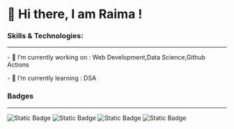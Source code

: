  <h1>👋 Hi there, I am Raima !</h1>

<!--
**Raima2006/Raima2006** is a ✨ _special_ ✨ repository because its `README.md` (this file) appears on your GitHub profile.

Here are some ideas to get you started:
-->
<h3>Skills & Technologies:</h3>
<hr>
<p>- 🔭 I’m currently working on : Web Development,Data Science,Github Actions</p>
<p>- 🌱 I’m currently learning : DSA</p>

<!--
- 👯 I’m looking to collaborate on ...
- 🤔 I’m looking for help with ...
- 💬 Ask me about ...
- 📫 How to reach me: ...
- 😄 Pronouns: ...
- ⚡ Fun fact: ...
-->
<h3>Badges</h3>
<hr>

![Static Badge](https://img.shields.io/badge/C-yellow)
![Static Badge](https://img.shields.io/badge/JAVA-orange)
![Static Badge](https://img.shields.io/badge/PYTHON-black)
![Static Badge](https://img.shields.io/badge/JAVASCRIPT-purple)




